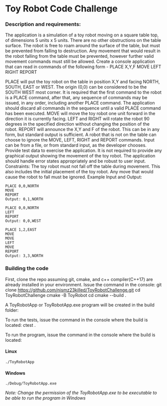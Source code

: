 # Toy Robot Code Challenge 
### Description and requirements: 
The application is a simulation of a toy robot moving on a square table top, of dimensions 5 units x 5 units. There are no other obstructions on the table surface. The robot is free to roam around the surface of the table, but must be prevented from falling to destruction. Any movement that would result in the robot falling from the table must be prevented, however further valid movement commands must still be allowed. 
Create a console application that can read in commands of the following form - 
    PLACE X,Y,F 
    MOVE 
    LEFT 
    RIGHT 
    REPORT

PLACE will put the toy robot on the table in position X,Y and facing NORTH, SOUTH, EAST or WEST. The origin (0,0) can be considered to be the SOUTH WEST most corner. It is required that the first command to the robot is a PLACE command, after that, any sequence of commands may be issued, in any order, including another PLACE command. The application should discard all commands in the sequence until a valid PLACE command has been executed. MOVE will move the toy robot one unit forward in the direction it is currently facing. 
LEFT and RIGHT will rotate the robot 90 degrees in the specified direction without changing the position of the robot. REPORT will announce the X,Y and F of the robot. This can be in any form, but standard output is sufficient. A robot that is not on the table can choose to ignore the MOVE, LEFT, RIGHT and REPORT commands. Input can be from a file, or from standard input, as the developer chooses. 
Provide test data to exercise the application. 
It is not required to provide any graphical output showing the movement of the toy robot. 
The application should handle error states appropriately and be robust to user input. 
Constraints: 
The toy robot must not fall off the table during movement. This also includes the initial placement of the toy robot. Any move that would cause the robot to fall must be ignored.
Example Input and Output: 

    PLACE 0,0,NORTH 
    MOVE 
    REPORT 
    Output: 0,1,NORTH 

    PLACE 0,0,NORTH 
    LEFT 
    REPORT 
    Output: 0,0,WEST 

    PLACE 1,2,EAST 
    MOVE 
    MOVE 
    LEFT 
    MOVE 
    REPORT 
    Output: 3,3,NORTH


### Building the code
First, clone the repo assuming git, cmake, and c++ compiler(C++17) are already installed in your environment.
Issue the command in the console:
    git clone https://github.com/nismz23killed/ToyRobotChallenge.git
    cd ToyRobotChallenge
    cmake -B<folder where to place the build> ToyRobot
    cd <folder where the build is located>
    cmake --build .

A ToyRobotApp or ToyRobotApp.exe program will be created in the build folder:

To run the tests, issue the command in the console where the build is located:
    ctest .

To run the program, issue the command in the console where the build is located:
#### Linux
    ./ToyRobotApp

#### Windows
    ./Debug/ToyRobotApp.exe

*Note: Change the permission of the ToyRobotApp.exe to be executable to be able to run the program in Windows*

